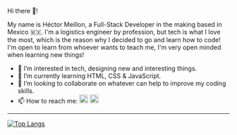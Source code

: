 Hi there 👋!

My name is Héctor Meillon, a Full-Stack Developer in the making based in Mexico 🇲🇽. I'm a logistics engineer by profession,
but tech is what I love the most, which is the reason why I decided to go and learn how to code!
I'm open to learn from whoever wants to teach me, I'm very open minded when learning new things!

- 👀 I’m interested in tech, designing new and interesting things.
- 🌱 I’m currently learning HTML, CSS & JavaScript.
- 💞️ I’m looking to collaborate on whatever can help to improve my coding skills.
- 📫 How to reach me: <a href="https://www.linkedin.com/in/hector-meillon/"><img src="https://pbs.twimg.com/profile_images/1661161645857710081/6WtDIesg_400x400.png" width="20px"></a> <a href="https://twitter.com/meillon_hector"><img src="https://www.sarkarinaukriexams.com/images/import/sne56107789919.png" width="20px"></a>
<hr/>

[![Top Langs](https://github-readme-stats.vercel.app/api/top-langs/?username=hmeillon&theme=tokyonight)](https://github.com/hmeillon/github-readme-stats)

<!---
hmeillon/hmeillon is a ✨ special ✨ repository because its `README.md` (this file) appears on your GitHub profile.
You can click the Preview link to take a look at your changes.
--->
